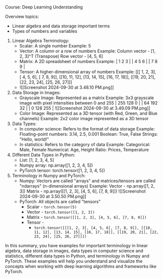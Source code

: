 Course: Deep Learning Understanding

Overview topics:
-   Linear algebra and data storage important terms
-   Types of numbers and variables
1.  Linear Algebra Terminology:
    -   Scalar: A single number Example: 5
    -   Vector: A column or a row of numbers Example: Column vector - [1, 2, 3]^T (Transpose) Row vector - [4, 5, 6]
    -   Matrix: A 2D spreadsheet of numbers Example: | 1 2 3 | | 4 5 6 | | 7 8 9 |
    -   Tensor: A higher-dimensional array of numbers Example: [[[ 1, 2, 3], [ 4, 5, 6], [ 7, 8, 9]], [[10, 11, 12], [13, 14, 15], [16, 17, 18]], [[19, 20, 21], [22, 23, 24], [25, 26, 27]]] 
    - ![[Screenshot 2024-09-30 at 3.48.10 PM.png]]
1.  Data Storage in Images:
    -   Grayscale Image: Represented as a matrix Example: 3x3 grayscale image with pixel intensities between 0 and 255 | 255 128 0 | | 64 192 32 | | 0 128 255 |
        ![[Screenshot 2024-09-30 at 3.49.09 PM.png]]
    -   Color Image: Represented as a 3D tensor (with Red, Green, and Blue channels) Example: 2x2 color image represented as a 3D tensor
3.  Data Types:
    -   In computer science: Refers to the format of data storage Example: Floating-point numbers: 3.14, 2.5, 0.001 Boolean: True, False Strings: "Hello, world!"
    -   In statistics: Refers to the category of data Example: Categorical: Male, Female Numerical: Age, Height Ratio: Prices, Temperature
4.  Different Data Types in Python:
    -   List: [1, 2, 3, 4, 5]
    -   Numpy array: np.array([1, 2, 3, 4, 5])
    -   PyTorch tensor: torch.tensor([1, 2, 3, 4, 5])
5.  Terminology in Numpy and PyTorch:
    -   Numpy: Vectors are called "arrays" and matrices/tensors are called "ndarrays" (n-dimensional arrays) Example: Vector - np.array([1, 2, 3]) Matrix - np.array([[1, 2, 3], [4, 5, 6], [7, 8, 9]])
        ![[Screenshot 2024-09-30 at 3.50.50 PM.png]]
    -   PyTorch: All objects are called "tensors" 
	    - Scalar - `torch.tensor(5)`
	    - Vector - `torch.tensor([1, 2, 3])`
	    - Matrix - `torch.tensor([[1, 2, 3], [4, 5, 6], [7, 8, 9]])`
	    - Tensor - 
		    - `torch.tensor([[[1, 2, 3], [4, 5, 6], [7, 8, 9]], [[10, 11, 12], [13, 14, 15], [16, 17, 18]], [[19, 20, 21], [22, 23, 24], [25, 26, 27]]])`

In this summary, you have examples for important terminology in linear algebra, data storage in images, data types in computer science and statistics, different data types in Python, and terminology in Numpy and PyTorch. These examples will help you understand and visualize the concepts when working with deep learning algorithms and frameworks like PyTorch.